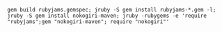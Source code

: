 `gem build rubyjams.gemspec; jruby -S gem install rubyjams-*.gem -l; jruby -S gem install nokogiri-maven; jruby -rubygems -e 'require "rubyjams";gem "nokogiri-maven"; require "nokogiri"'`

